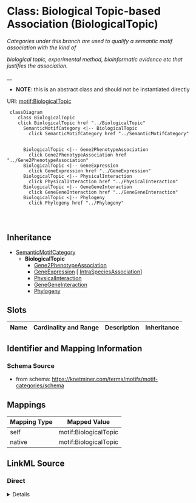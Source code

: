 

# Class: Biological Topic-based Association (BiologicalTopic) 


_Categories under this branch are used to qualify a semantic motif association with the kind of_

_biological topic, experimental method, bioinformatic evidence etc that justifies the association._

__




* __NOTE__: this is an abstract class and should not be instantiated directly


URI: [motif:BiologicalTopic](https://knetminer.com/terms/motifs/motif-categories/BiologicalTopic)






```mermaid
 classDiagram
    class BiologicalTopic
    click BiologicalTopic href "../BiologicalTopic"
      SemanticMotifCategory <|-- BiologicalTopic
        click SemanticMotifCategory href "../SemanticMotifCategory"
      

      BiologicalTopic <|-- Gene2PhenotypeAssociation
        click Gene2PhenotypeAssociation href "../Gene2PhenotypeAssociation"
      BiologicalTopic <|-- GeneExpression
        click GeneExpression href "../GeneExpression"
      BiologicalTopic <|-- PhysicalInteraction
        click PhysicalInteraction href "../PhysicalInteraction"
      BiologicalTopic <|-- GeneGeneInteraction
        click GeneGeneInteraction href "../GeneGeneInteraction"
      BiologicalTopic <|-- Phylogeny
        click Phylogeny href "../Phylogeny"
      
      
      
```





## Inheritance
* [SemanticMotifCategory](SemanticMotifCategory.md)
    * **BiologicalTopic**
        * [Gene2PhenotypeAssociation](Gene2PhenotypeAssociation.md)
        * [GeneExpression](GeneExpression.md) [ [IntraSpeciesAssociation](IntraSpeciesAssociation.md)]
        * [PhysicalInteraction](PhysicalInteraction.md)
        * [GeneGeneInteraction](GeneGeneInteraction.md)
        * [Phylogeny](Phylogeny.md)



## Slots

| Name | Cardinality and Range | Description | Inheritance |
| ---  | --- | --- | --- |









## Identifier and Mapping Information







### Schema Source


* from schema: https://knetminer.com/terms/motifs/motif-categories/schema




## Mappings

| Mapping Type | Mapped Value |
| ---  | ---  |
| self | motif:BiologicalTopic |
| native | motif:BiologicalTopic |







## LinkML Source

<!-- TODO: investigate https://stackoverflow.com/questions/37606292/how-to-create-tabbed-code-blocks-in-mkdocs-or-sphinx -->

### Direct

<details>
```yaml
name: BiologicalTopic
description: 'Categories under this branch are used to qualify a semantic motif association
  with the kind of

  biological topic, experimental method, bioinformatic evidence etc that justifies
  the association.

  '
title: Biological Topic-based Association
from_schema: https://knetminer.com/terms/motifs/motif-categories/schema
is_a: SemanticMotifCategory
abstract: true

```
</details>

### Induced

<details>
```yaml
name: BiologicalTopic
description: 'Categories under this branch are used to qualify a semantic motif association
  with the kind of

  biological topic, experimental method, bioinformatic evidence etc that justifies
  the association.

  '
title: Biological Topic-based Association
from_schema: https://knetminer.com/terms/motifs/motif-categories/schema
is_a: SemanticMotifCategory
abstract: true

```
</details>